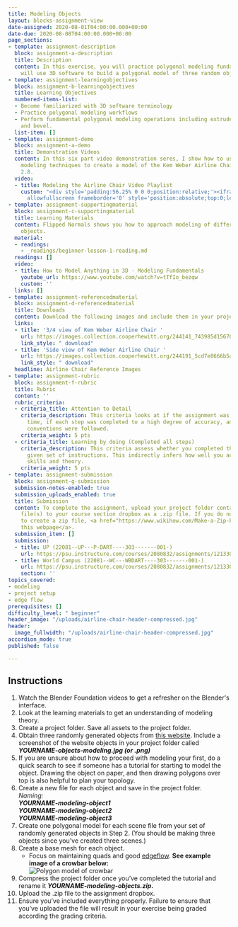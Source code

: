 ```yaml
---
title: Modeling Objects
layout: blocks-assignment-view
date-assigned: 2020-08-01T04:00:00.000+00:00
date-due: 2020-08-08T04:00:00.000+00:00
page_sections:
- template: assignment-description
  block: assignment-a-description
  title: Description
  content: In this exercise, you will practice polygonal modeling fundamentals and
    will use 3D software to build a polygonal model of three random objects.
- template: assignment-learningobjectives
  block: assignment-b-learningobjectives
  title: Learning Objectives
  numbered-items-list:
  - Become familiarized with 3D software terminology
  - Practice polygonal modeling workflows
  - Perform fundamental polygonal modeling operations including extrude, merge, bridge,
    and bevel.
  list-item: []
- template: assignment-demo
  block: assignment-a-demo
  title: Demonstration Videos
  content: In this six part video demonstration seres, I show how to use polygonal
    modeling techniques to create a model of the Kem Weber Airline Chair using Blender
    2.8.
  video:
  - title: Modeling the Airline Chair Video Playlist
    custom: "<div style='padding:56.25% 0 0 0;position:relative;'><iframe src='https://vimeo.com/showcase/7467255/embed'
      allowfullscreen frameborder='0' style='position:absolute;top:0;left:0;width:100%;height:100%;'></iframe></div>"
- template: assignment-supportingmaterial
  block: assignment-c-supportingmaterial
  title: Learning Materials
  content: Flipped Normals shows you how to approach modeling of different types of
    objects.
  material:
  - readings:
    - _readings/beginner-lesson-1-reading.md
  readings: []
  video:
  - title: How to Model Anything in 3D - Modeling Fundamentals
    youtube_url: https://www.youtube.com/watch?v=tTfIo_bezqw
    custom: ''
  links: []
- template: assignment-referencedmaterial
  block: assignment-d-referencedmaterial
  title: Downloads
  content: Download the following images and include them in your project folder.
  links:
  - title: '3/4 view of Kem Weber Airline Chair '
    url: https://images.collection.cooperhewitt.org/244141_743985d156708c43_b.jpg
    link_style: " download"
  - title: 'Side view of Kem Weber Airline Chair '
    url: https://images.collection.cooperhewitt.org/244191_5cd7e8666b5a9bfe_b.jpg
    link_style: " download"
  headline: Airline Chair Reference Images
- template: assignment-rubric
  block: assignment-f-rubric
  title: Rubric
  content: ''
  rubric_criteria:
  - criteria_title: Attention to Detail
    criteria_description: This criteria looks at if the assignment was submitted on
      time, if each step was completed to a high degree of accuracy, and if file naming
      conventions were followed.
    criteria_weight: 5 pts
  - criteria_title: Learning by doing (Completed all steps)
    criteria_description: This criteria assess whether you completed the assignment's
      given set of instructions. This indirectly infers how well you acquired foundational
      skills and theory.
    criteria_weight: 5 pts
- template: assignment-submission
  block: assignment-g-submission
  submission-notes-enabled: true
  submission_uploads_enabled: true
  title: Submission
  content: To complete the assignment, upload your project folder containing your
    file(s) to your course section dropbox as a .zip file. If you do not know how
    to create a zip file, <a href="https://www.wikihow.com/Make-a-Zip-File" title="">see
    this webpage</a>.
  submission_item: []
  submission:
  - title: UP (22081--UP---P-DART----303-------001-)
    url: https://psu.instructure.com/courses/2080832/assignments/12133049
  - title: World Campus (22081--WC---WBDART----303-------001-)
    url: https://psu.instructure.com/courses/2080832/assignments/12133049
    section: ''
topics_covered:
- modeling
- project setup
- edge flow
prerequisites: []
difficulty_level: " beginner"
header_image: "/uploads/airline-chair-header-compressed.jpg"
header:
  image_fullwidth: "/uploads/airline-chair-header-compressed.jpg"
accordion_mode: true
published: false

---
```

## Instructions

 1. Watch the Blender Foundation videos to get a refresher on the Blender's interface.
 2. Look at the learning materials to get an understanding of modeling theory.
 3. Create a project folder. Save all assets to the project folder.
 4. Obtain three randomly generated objects from [this website](http://www.randomlists.com/things). Include a screenshot of the website objects in your project folder called **_YOURNAME-objects-modeling.jpg (or .png)_**
 5. If you are unsure about how to proceed with modeling your first, do a quick search to see if someone has a tutorial for starting to model the object. Drawing the object on paper, and then drawing polygons over top is also helpful to plan your topology.
 6. Create a new file for each object and save in the project folder.  
    _Naming:_  
    **_YOURNAME-modeling-object1_**  
    **_YOURNAME-modeling-object2_**  
    **_YOURNAME-modeling-object3_**
 7. Create one polygonal model for each scene file from your set of randomly generated objects in Step 2. (You should be making three objects since you’ve created three scenes.)
 8. Create a base mesh for each object.
    * Focus on maintaining quads and good [edgeflow](https://www.youtube.com/watch?v=Lip59doQQRk). **See example image of a crowbar below:**  
      ![Polygon model of crowbar](https://michaelcollins.xyz/3d-modeling-rendering-animation-sp20--oer/assets/exercise-images/maya-modeling-1.jpg)
 9. Compress the project folder once you’ve completed the tutorial and rename it **_YOURNAME-modeling-objects.zip._**
10. Upload the .zip file to the assignment dropbox.
11. Ensure you’ve included everything properly. Failure to ensure that you’ve uploaded the file will result in your exercise being graded according the grading criteria.